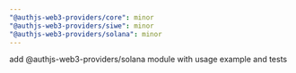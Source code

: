 ```yaml
---
"@authjs-web3-providers/core": minor
"@authjs-web3-providers/siwe": minor
"@authjs-web3-providers/solana": minor
---
```


add @authjs-web3-providers/solana module with usage example and tests

